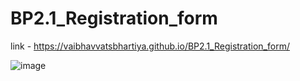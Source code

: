 # BP2.1_Registration_form

link - https://vaibhavvatsbhartiya.github.io/BP2.1_Registration_form/

![image](https://user-images.githubusercontent.com/76244950/211297145-55382bee-8946-4aff-905e-e93abefe61c0.png)
